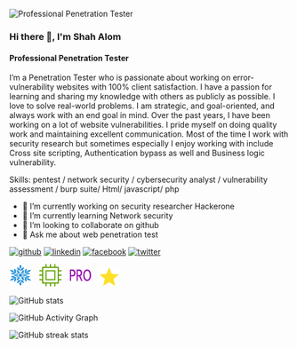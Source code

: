 ![Professional Penetration Tester ](https://scontent.fjsr8-1.fna.fbcdn.net/v/t39.30808-6/382596202_277868865134985_391643417255810281_n.png?_nc_cat=107&ccb=1-7&_nc_sid=52f669&_nc_ohc=T2ILafWbGSwAX8ldDO6&_nc_ht=scontent.fjsr8-1.fna&oh=00_AfDKRxhYV1lu04VyQZkpq36kc3YFqCKUC_5cTcGZ7JGGNw&oe=6517486F)
### Hi there 👋, I'm Shah Alom
#### Professional Penetration Tester 


I’m a Penetration Tester who is passionate about working on error-vulnerability websites with 100% client satisfaction. I have a passion for learning and sharing my knowledge with others as publicly as possible. I love to solve real-world problems. I am strategic, and goal-oriented, and always work with an end goal in mind. Over the past years, I have been working on a lot of website vulnerabilities. I pride myself on doing quality work and maintaining excellent communication. Most of the time I work with security research but sometimes especially I enjoy working with include Cross site scripting, Authentication bypass as well and Business logic vulnerability.

Skills: pentest / network security / cybersecurity analyst / vulnerability assessment /  burp suite/ Html/ javascript/ php

- 🔭 I’m currently working on security researcher Hackerone  
- 🌱 I’m currently learning Network security  
- 👯 I’m looking to collaborate on github 
- 💬 Ask me about web penetration test 


[<img src='https://cdn.jsdelivr.net/npm/simple-icons@3.0.1/icons/github.svg' alt='github' height='40'>](https://github.com/infosec-shah-alom)  [<img src='https://cdn.jsdelivr.net/npm/simple-icons@3.0.1/icons/linkedin.svg' alt='linkedin' height='40'>](https://www.linkedin.com/in/shah-alom/)  [<img src='https://cdn.jsdelivr.net/npm/simple-icons@3.0.1/icons/facebook.svg' alt='facebook' height='40'>](https://www.facebook.com/infosecShahalom)  [<img src='https://cdn.jsdelivr.net/npm/simple-icons@3.0.1/icons/twitter.svg' alt='twitter' height='40'>](https://twitter.com/infosec_shah)  

<a href='https://archiveprogram.github.com/'><img src='https://raw.githubusercontent.com/acervenky/animated-github-badges/master/assets/acbadge.gif' width='40' height='40'></a> <a href='https://docs.github.com/en/developers'><img src='https://raw.githubusercontent.com/acervenky/animated-github-badges/master/assets/devbadge.gif' width='40' height='40'></a> <a href='https://github.com/pricing'><img src='https://raw.githubusercontent.com/acervenky/animated-github-badges/master/assets/pro.gif' width='40' height='40'></a> <a href='https://stars.github.com/'><img src='https://raw.githubusercontent.com/acervenky/animated-github-badges/master/assets/starbadge.gif' width='35' height='35'></a> 

![GitHub stats](https://github-readme-stats.vercel.app/api?username=infosec-shah-alom&show_icons=true)  

![GitHub Activity Graph](https://activity-graph.herokuapp.com/graph?username=infosec-shah-alom)  

![GitHub streak stats](https://streak-stats.demolab.com/?user=infosec-shah-alom)  

